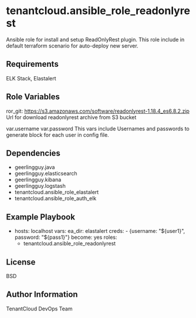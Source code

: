 tenantcloud.ansible_role_readonlyrest
=========

Ansible role for install and setup ReadOnlyRest plugin. This role include in default terraform scenario for auto-deploy new server.

Requirements
------------

ELK Stack, Elastalert

Role Variables
--------------

ror_git: https://s3.amazonaws.com/software/readonlyrest-1.18.4_es6.8.2.zip
Url for download readonlyrest archive from S3 bucket

var.username
var.password
This vars include Usernames and passwords to generate block for each user in config file.

Dependencies
------------

  - geerlingguy.java
  - geerlingguy.elasticsearch
  - geerlingguy.kibana
  - geerlingguy.logstash
  - tenantcloud.ansible_role_elastalert
  - tenantcloud.ansible_role_auth_elk

Example Playbook
----------------

  - hosts: localhost
    vars:
      ea_dir: elastalert
      creds:
        - {username: "${user1}",  password: "${pass1}"}
    become: yes
    roles:
      - tenantcloud.ansible_role_readonlyrest

License
-------

BSD

Author Information
------------------

TenantCloud DevOps Team
